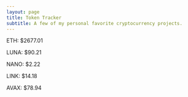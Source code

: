```yaml
---
layout: page
title: Token Tracker
subtitle: A few of my personal favorite cryptocurrency projects.
---
```


<!--BEGINCRYPTOINPUT-->
ETH: $2677.01

LUNA: $90.21

NANO: $2.22

LINK: $14.18

AVAX: $78.94

<!--ENDCRYPTOINPUT-->
